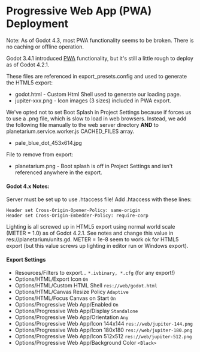 # Progressive Web App (PWA) Deployment

Note: As of Godot 4.3, most PWA functionality seems to be broken. There is no caching or offline operation.

Godot 3.4.1 introduced [PWA](https://web.dev/what-are-pwas/) functionality, but it's still a little rough to deploy as of Godot 4.2.1.

These files are referenced in export_presets.config and used to generate the HTML5 export:
* godot.html - Custom Html Shell used to generate our loading page.
* jupiter-xxx.png - Icon images (3 sizes) included in PWA export.

We've opted not to set Boot Splash in Project Settings because if forces us to use a .png file, which is slow to load in web browsers. Instead, we add the following file manually to the web server directory **AND** to planetarium.service.worker.js CACHED_FILES array.
* pale_blue_dot_453x614.jpg

File to remove from export:
* planetarium.png - Boot splash is off in Project Settings and isn't referenced anywhere in the export.

#### Godot 4.x Notes:
Server must be set up to use .htaccess file! Add .htaccess with these lines:
```
Header set Cross-Origin-Opener-Policy: same-origin
Header set Cross-Origin-Embedder-Policy: require-corp
```

Lighting is all screwed up in HTML5 export using normal world scale (METER = 1.0) as of Godot 4.2.1. See notes and change this value in res://planetarium/units.gd. METER = 1e-8 seem to work ok for HTML5 export (but this value screws up lighting in editor run or Windows export).

#### Export Settings
* Resources/Filters to export... `*.ivbinary, *.cfg` (for any export!)
* Options/HTML/Export Icon `On`
* Options/HTML/Custom HTML Shell `res://web/godot.html`
* Options/HTML/Canvas Resize Policy `Adaptive`
* Options/HTML/Focus Canvas on Start `On`
* Options/Progressive Web App/Enabled `On`
* Options/Progressive Web App/Display `Standalone`
* Options/Progressive Web App/Orientation `Any`
* Options/Progressive Web App/Icon 144x144 `res://web/jupiter-144.png`
* Options/Progressive Web App/Icon 180x180 `res://web/jupiter-180.png`
* Options/Progressive Web App/Icon 512x512 `res://web/jupiter-512.png`
* Options/Progressive Web App/Background Color `<Black>`

